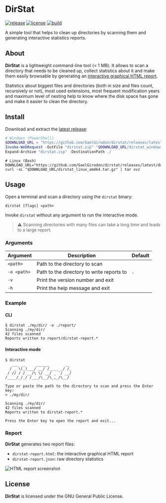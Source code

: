 # DirStat

[![release](https://img.shields.io/github/v/release/GaelGirodon/dirstat?style=flat-square)](https://github.com/GaelGirodon/dirstat/releases/latest)
[![license](https://img.shields.io/github/license/GaelGirodon/dirstat?color=blue&style=flat-square)](./LICENSE)
[![build](https://img.shields.io/github/workflow/status/GaelGirodon/dirstat/build?style=flat-square)](https://github.com/GaelGirodon/dirstat/actions/workflows/build.yml)

A simple tool that helps to clean up directories by scanning them and generating interactive
statistics reports.

## About

**DirStat** is a lightweight command-line tool (< 1 MB). It allows to scan a directory that needs to
be cleaned up, collect statistics about it and make them easily browsable by generating an
[interactive graphical HTML report](#report).

Statistics about biggest files and directories (both in size and files count, recursively or not),
most used extensions, most frequent modification years and maximum level of nesting help to know
where the disk space has gone and make it easier to clean the directory.

## Install

Download and extract the [latest release](https://github.com/GaelGirodon/dirstat/releases):

```powershell
# Windows (PowerShell)
$DOWNLOAD_URL = "https://github.com/GaelGirodon/dirstat/releases/latest/download"
Invoke-WebRequest -OutFile "dirstat.zip" "$DOWNLOAD_URL/dirstat_windows_amd64.zip"
Expand-Archive "dirstat.zip" -DestinationPath ./
```

```shell
# Linux (Bash)
DOWNLOAD_URL="https://github.com/GaelGirodon/dirstat/releases/latest/download"
curl -sL "$DOWNLOAD_URL/dirstat_linux_amd64.tar.gz" | tar xvz
```

## Usage

Open a terminal and scan a directory using the `dirstat` binary:

```shell
dirstat [flags] <path>
```

Invoke `dirstat` without any argument to run the interactive mode.

> :warning: Scanning directories with many files can take a long time and leads to a large report.

### Arguments

| Argument    | Description                               | Default |
| ----------- | ----------------------------------------- | ------- |
| `<path>`    | Path to the directory to scan             |         |
| `-o <path>` | Path to the directory to write reports to | `.`     |
| `-v`        | Print the version number and exit         |         |
| `-h`        | Print the help message and exit           |         |

### Example

#### CLI

```shell
$ dirstat ./my/dir/ -o ./report/
Scanning ./my/dir/
42 files scanned
Reports written to report/dirstat-report.*
```

#### Interactive mode

```shell
$ dirstat
   ___  _     ______       __
  / _ \(_)___/ __/ /____ _/ /_
 / // / / __/\ \/ __/ _ `/ __/
/____/_/_/ /___/\__/\_,_/\__/

Type or paste the path to the directory to scan and press the Enter key:
> ./my/dir/

Scanning ./my/dir/
42 files scanned
Reports written to dirstat-report.*

Press the Enter key to open the report and exit...
```

### Report

**DirStat** generates two report files:

- `dirstat-report.html`: the interactive graphical HTML report
- `dirstat-report.json`: raw directory statistics

![HTML report screenshot](https://user-images.githubusercontent.com/10748287/131232594-9bba83fe-45d5-44fe-993a-d162ffd25fde.png)

## License

**DirStat** is licensed under the GNU General Public License.
